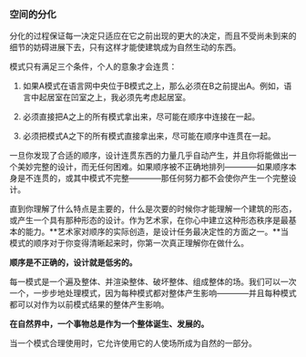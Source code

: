 ### 空间的分化

分化的过程保证每一决定只适应在它之前出现的更大的决定，而且不受尚未到来的细节的妨碍进展下去，只有这样才能使建筑成为自然生动的东西。

模式只有满足三个条件，个人的意象才会连贯：

1. 如果A模式在语言网中央位于B模式之上，那么必须在B之前提出A。例如，语言中起居室在凹室之上，我必须先考虑起居室。

2. 必须直接把A之上的所有模式拿出来，尽可能在顺序中连接在一起。

3. 必须把模式A之下的所有模式直接拿出来，尽可能在顺序中连贯在一起。

一旦你发现了合适的顺序，设计连贯东西的力量几乎自动产生，并且你将能做出一个美妙完整的设计，而无任何困难。如果顺序被不正确地排列————如果顺序本身是不连贯的，或其中模式不完整————那任何努力都不会使你产生一个完整设计。

直到你理解了什么特点是主要的，什么是次要的时候你才能理解一个建筑的形态，或产生一个具有那种形态的设计。作为艺术家，在你心中建立这种形态秩序是最基本的能力。**艺术家对顺序的实际创造，是设计任务最决定性的方面之一。**当模式的顺序对于你变得清晰起来时，你第一次真正理解你在做什么。

**顺序是不正确的，设计就是低劣的。**

每一模式是一个遍及整体、并渲染整体、破坏整体、组成整体的场。我们可以一次一个，一步步地处理模式，因为每种模式都对整体产生影响————并且每种模式都可以对作为以前模式结果的整体产生影响。

**在自然界中，一个事物总是作为一个整体诞生、发展的。**

当一个模式合理使用时，它允许使用它的人使场所成为自然的一部分。

